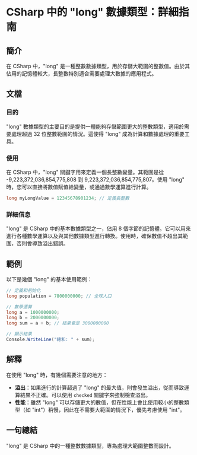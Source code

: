 <!--
Meta Description: # CSharp 中的 "long" 數據類型：詳細指南 ## 簡介 在 CSharp 中，"long" 是一種整數數據類型，用於存儲大範圍的整數值。由於其佔用的記憶體較大，長整數特別適合需要處理大數據的應用程式。 ## 文檔 ### 目的 "long" 數據類型的主要目的是提供一種能夠存儲範圍更大...
Meta Keywords: long, csharp, 223, 372, 036
-->

# CSharp 中的 "long" 數據類型：詳細指南

## 簡介
在 CSharp 中，"long" 是一種整數數據類型，用於存儲大範圍的整數值。由於其佔用的記憶體較大，長整數特別適合需要處理大數據的應用程式。

## 文檔
### 目的
"long" 數據類型的主要目的是提供一種能夠存儲範圍更大的整數類型，適用於需要處理超過 32 位整數範圍的情況。這使得 "long" 成為計算和數據處理的重要工具。

### 使用
在 CSharp 中，"long" 關鍵字用來定義一個長整數變量。其範圍是從 -9,223,372,036,854,775,808 到 9,223,372,036,854,775,807。使用 "long" 時，您可以直接將數值賦值給變量，或通過數學運算進行計算。

```csharp
long myLongValue = 12345678901234; // 定義長整數
```

### 詳細信息
"long" 是 CSharp 中的基本數據類型之一，佔用 8 個字節的記憶體。它可以用來進行各種數學運算以及與其他數據類型進行轉換。使用時，確保數值不超出其範圍，否則會導致溢出錯誤。

## 範例
以下是幾個 "long" 的基本使用範例：

```csharp
// 定義和初始化
long population = 7800000000; // 全球人口

// 數學運算
long a = 1000000000;
long b = 2000000000;
long sum = a + b; // 結果會是 3000000000

// 顯示結果
Console.WriteLine("總和: " + sum);
```

## 解釋
在使用 "long" 時，有幾個需要注意的地方：
- **溢出**：如果進行的計算超過了 "long" 的最大值，則會發生溢出，從而導致運算結果不正確。可以使用 `checked` 關鍵字來強制檢查溢出。
- **性能**：雖然 "long" 可以存儲更大的數值，但在性能上會比使用較小的整數類型（如 "int"）稍慢，因此在不需要大範圍的情況下，優先考慮使用 "int"。

## 一句總結
"long" 是 CSharp 中的一種整數數據類型，專為處理大範圍整數而設計。
